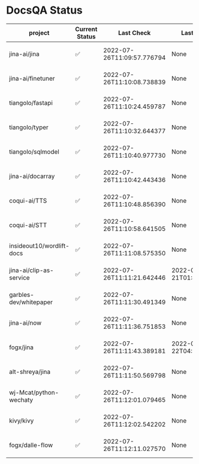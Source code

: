 # DocsQA Status

|         project         |Current Status|        Last Check        |      Last Downtime       |                      % Uptime                      |
|-------------------------|--------------|--------------------------|--------------------------|----------------------------------------------------|
|jina-ai/jina             |✅            |2022-07-26T11:09:57.776794|None                      |100.0 (since 2022-07-20 17:11:38.421227)            |
|jina-ai/finetuner        |✅            |2022-07-26T11:10:08.738839|None                      |100.0 (since 2022-07-20 17:11:38.421227)            |
|tiangolo/fastapi         |✅            |2022-07-26T11:10:24.459787|None                      |100.0 (since 2022-07-20 17:11:38.421227)            |
|tiangolo/typer           |✅            |2022-07-26T11:10:32.644377|None                      |100.0 (since 2022-07-20 17:11:38.421227)            |
|tiangolo/sqlmodel        |✅            |2022-07-26T11:10:40.977730|None                      |100.0 (since 2022-07-20 17:11:38.421227)            |
|jina-ai/docarray         |✅            |2022-07-26T11:10:42.443436|None                      |100.0 (since 2022-07-20 17:11:38.421227)            |
|coqui-ai/TTS             |✅            |2022-07-26T11:10:48.856390|None                      |100.0 (since 2022-07-20 17:11:38.421227)            |
|coqui-ai/STT             |✅            |2022-07-26T11:10:58.641505|None                      |100.0 (since 2022-07-20 17:11:38.421227)            |
|insideout10/wordlift-docs|✅            |2022-07-26T11:11:08.575350|None                      |100.0 (since 2022-07-20 17:11:38.421227)            |
|jina-ai/clip-as-service  |✅            |2022-07-26T11:11:21.642446|2022-07-21T01:43:26.228623|52.59867557846966 (since 2022-07-20 17:11:38.421227)|
|garbles-dev/whitepaper   |✅            |2022-07-26T11:11:30.491349|None                      |100.0 (since 2022-07-22 05:15:25.212266)            |
|jina-ai/now              |✅            |2022-07-26T11:11:36.751853|None                      |100.0 (since 2022-07-20 17:11:38.421227)            |
|fogx/jina                |✅            |2022-07-26T11:11:43.389181|2022-07-22T04:27:22.362299|95.926177396457 (since 2022-07-20 17:11:38.421227)  |
|alt-shreya/jina          |✅            |2022-07-26T11:11:50.569798|None                      |100.0 (since 2022-07-20 17:11:38.421227)            |
|wj-Mcat/python-wechaty   |✅            |2022-07-26T11:12:01.079465|None                      |100.0 (since 2022-07-20 17:11:38.421227)            |
|kivy/kivy                |✅            |2022-07-26T11:12:02.542202|None                      |100.0 (since 2022-07-20 17:11:38.421227)            |
|fogx/dalle-flow          |✅            |2022-07-26T11:12:11.027570|None                      |100.0 (since 2022-07-20 17:11:38.421227)            |
